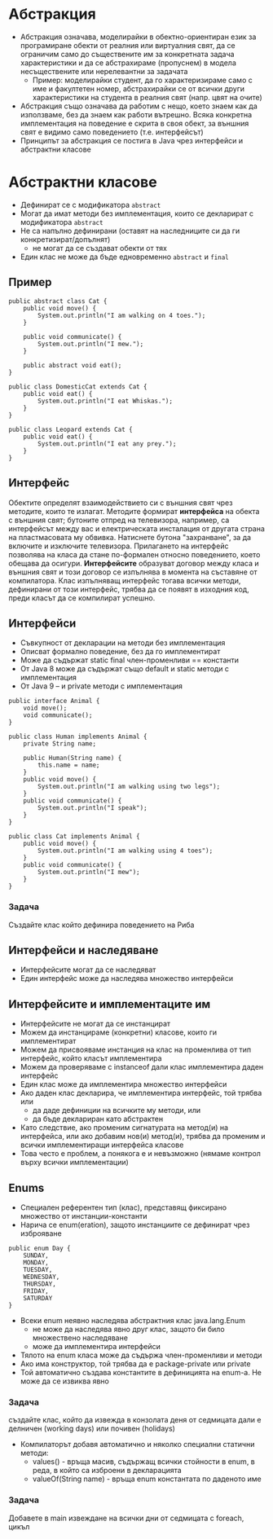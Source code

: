 # Абстракция

- Абстракция означава, моделирайки в обектно-ориентиран език за програмиране обекти от реалния или виртуалния свят, да се ограничим само до съществените им за конкретната задача характеристики и да се абстрахираме (пропуснем) в модела несъществените или нерелевантни за задачата
  - Пример: моделирайки студент, да го характеризираме само с име и факултетен номер, абстрахирайки се от всички други характеристики на студента в реалния свят (напр. цвят на очите)
- Абстракция също означава да работим с нещо, което знаем как да използваме, без да знаем как работи вътрешно. Всяка конкретна имплементация на поведение е скрита в своя обект, за външния свят е видимо само поведението (т.е. интерфейсът)
- Принципът за абстракция се постига в Java чрез интерфейси и абстрактни класове

# Абстрактни класове

- Дефинират се с модификатора ```abstract```
- Могат да имат методи без имплементация, които се декларират с модификатора ```abstract```
- Не са напълно дефинирани (оставят на наследниците си да ги конкретизират/допълнят)
  - не могат да се създават обекти от тях
- Един клас не може да бъде едновременно ```abstract``` и ```final```

## Пример

```
public abstract class Cat {
    public void move() {
        System.out.println("I am walking on 4 toes.");
    }

    public void communicate() {
        System.out.println("I mew.");
    }

    public abstract void eat();
}

public class DomesticCat extends Cat {
    public void eat() {
        System.out.println("I eat Whiskas.");
    }
}

public class Leopard extends Cat {
    public void eat() {
        System.out.println("I eat any prey.");   
    }
}
```

## Интерфейс

Обектите определят взаимодействието си с външния свят чрез методите, които те излагат. Методите формират **интерфейса** на обекта с външния свят; бутоните отпред на телевизора, например, са интерфейсът между вас и електрическата инсталация от другата страна на пластмасовата му обвивка. Натиснете бутона "захранване", за да включите и изключите телевизора. Прилагането на интерфейс позволява на класа да стане по-формален относно поведението, което обещава да осигури. **Интерфейсите** образуват договор между класа и външния свят и този договор се изпълнява в момента на съставяне от компилатора. Клас изпълняващ интерфейс тогава всички методи, дефинирани от този интерфейс, трябва да се появят в изходния код, преди класът да се компилират успешно.

## Интерфейси

- Съвкупност от декларации на методи без имплементация
- Описват формално поведение, без да го имплементират
- Може да съдържат static final член-променливи == константи
- От Java 8 може да съдържат също default и static методи с имплементация
- От Java 9 – и private методи с имплементация

```
public interface Animal {
    void move();
    void communicate();
}

public class Human implements Animal {
    private String name;

    public Human(String name) {
        this.name = name;
    }
    public void move() {
        System.out.println("I am walking using two legs");
    }
    public void communicate() {
        System.out.println("I speak");
    }
}

public class Cat implements Animal {
    public void move() {
        System.out.println("I am walking using 4 toes");
    }
    public void communicate() {
        System.out.println("I mew");
    }
}
```

### Задача

Създайте клас който дефинира поведението на Риба


## Интерфейси и наследяване

- Интерфейсите могат да се наследяват
- Един интерфейс може да наследява множество интерфейси

## Интерфейсите и имплементаците им

- Интерфейсите не могат да се инстанцират
- Можем да инстанцираме (конкретни) класове, които ги имплементират
- Можем да присвояваме инстанция на клас на променлива от тип интерфейс, който класът имплементира
- Можем да проверяваме с instanceof дали клас имплементира даден интерфейс
- Един клас може да имплементира множество интерфейси
- Ако даден клас декларира, че имплементира интерфейс, той трябва или
  - да даде дефиниции на всичките му методи, или
  - да бъде деклариран като абстрактен
- Като следствие, ако променим сигнатурата на метод(и) на интерфейса, или ако добавим нов(и) метод(и), трябва да променим и всички имплементиращи интерфейса класове
- Това често е проблем, а понякога е и невъзможно (нямаме контрол върху всички имплементации)

## Enums

- Специален референтен тип (клас), представящ фиксирано множество от инстанции-константи
- Нарича се enum(eration), защото инстанциите се дефинират чрез изброяване

```
public enum Day {
    SUNDAY,
    MONDAY,
    TUESDAY,
    WEDNESDAY,
    THURSDAY,
    FRIDAY,
    SATURDAY
}
```
- Всеки enum неявно наследява абстрактния клас java.lang.Enum
  - не може да наследява явно друг клас, защото би било множествено наследяване
  - може да имплементира интерфейси
- Тялото на enum класа може да съдържа член-променливи и методи
- Ако има конструктор, той трябва да е package-private или private
- Той автоматично създава константите в дефиницията на enum-a. Не може да се извиква явно

### Задача 

създайте клас, който да извежда в конзолата деня от седмицата дали е делничен (working days) или почивен (holidays)

- Компилаторът добавя автоматично и няколко специални статични методи:
  - values() - връща масив, съдържащ всички стойности в enum, в реда, в който са изброени в декларацията
  - valueОf(String name) - връща enum константата по даденото име

### Задача

Добавете в main извеждане на всички дни от седмицата с foreach, цикъл



